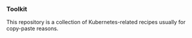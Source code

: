 ### Toolkit
This repository is a collection of Kubernetes-related recipes usually for copy-paste reasons.

